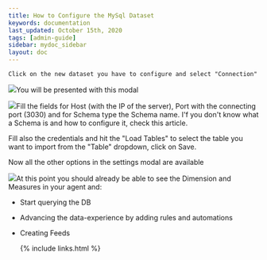 ```yaml
---
title: How to Configure the MySql Dataset
keywords: documentation
last_updated: October 15th, 2020
tags: [admin-guide]
sidebar: mydoc_sidebar
layout: doc
---
```


    Click on the new dataset you have to configure and select "Connection"

![](https://uploads-ssl.webflow.com/5dff758010bfa7356f98e395/5f297f8a7a11aa67fc80d348_Screenshot%202020-08-04%2012.22.51.png)You will be presented with this modal

![](https://uploads-ssl.webflow.com/5dff758010bfa7356f98e395/5f297faef4e33c017f4f49b9_Screenshot%202020-08-04%2012.23.02.png)Fill the fields for Host (with the IP of the server), Port with the connecting port (3030) and for Schema type the Schema name. I'f you don't know what a Schema is and how to configure it, check this article.

Fill also the credentials and hit the "Load Tables" to select the table you want to import from the "Table" dropdown, click on Save.

Now all the other options in the settings modal are available

![](https://uploads-ssl.webflow.com/5dff758010bfa7356f98e395/5f29806a1c84472739c69e75_Screenshot%202020-08-04%2012.26.13.png)At this point you should already be able to see the Dimension and Measures in your agent and:


* Start querying the DB
* Advancing the data-experience by adding rules and automations
* Creating Feeds



    {% include links.html %}

    